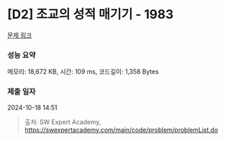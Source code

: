 # [D2] 조교의 성적 매기기 - 1983 

[문제 링크](https://swexpertacademy.com/main/code/problem/problemDetail.do?contestProbId=AV5PwGK6AcIDFAUq) 

### 성능 요약

메모리: 18,672 KB, 시간: 109 ms, 코드길이: 1,358 Bytes

### 제출 일자

2024-10-18 14:51



> 출처: SW Expert Academy, https://swexpertacademy.com/main/code/problem/problemList.do